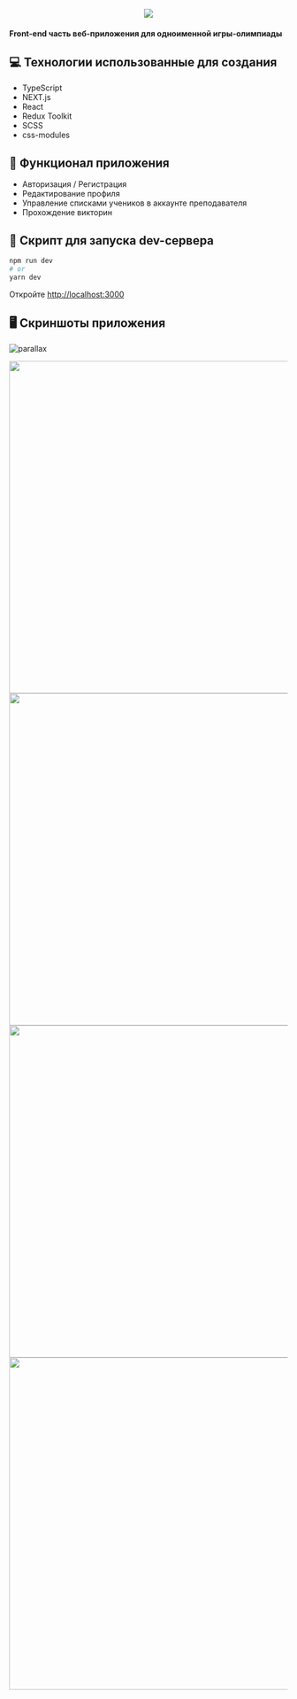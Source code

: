 <p align="center">
  <img src="https://user-images.githubusercontent.com/79412122/210277845-2fe1ea04-c1a9-4c67-b8d6-4ac3c6658956.png">
</p>

#### Front-end часть веб-приложения для одноименной игры-олимпиады

## 💻 Технологии использованные для создания

* TypeScript
* NEXT.js
* React
* Redux Toolkit
* SCSS
* css-modules

## 🚀 Функционал приложения

* Авторизация / Регистрация
* Редактирование профиля
* Управление списками учеников в аккаунте преподавателя
* Прохождение викторин

## 🤖 Скрипт для запуска dev-сервера

```bash
npm run dev
# or
yarn dev
```

Откройте [http://localhost:3000](http://localhost:3000)

## 🖥️ Скриншоты приложения

![parallax](https://user-images.githubusercontent.com/79412122/210280286-24624508-17c2-4cf5-9e05-63adc4096631.gif)

<img width="600" src="https://user-images.githubusercontent.com/79412122/210280298-fa6f5f6e-f1bb-4dc2-b410-5e6dd0a6e385.png">

<img width="600" src="https://user-images.githubusercontent.com/79412122/210280397-2bf903ab-8386-4da8-bf2c-9f1f2e8791e8.png">

<img width="600" src="https://user-images.githubusercontent.com/79412122/210280414-78827f50-4ea2-47ad-be1a-a4ad27b2b577.png">

<img width="600" src="https://user-images.githubusercontent.com/79412122/210280423-21586188-2083-4356-8614-2ff675d0cd6b.png">
